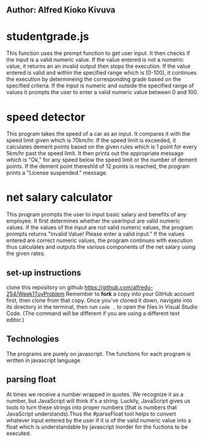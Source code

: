 ## Author: Alfred Kioko Kivuva


# studentgrade.js
This function uses the prompt function to get user input. It then checks if the input is a valid numeric value. If the value entered is not a numeiric value, it returns an an invalid output then stops the execution. If the value entered is valid and within the specified range which is (0-100), it continues the execution by determineing the corresponding grade based on the specified criteria. If the input is numeric and outside the specified range of values it prompts the user to enter a valid numeric value between 0 and 100.


# speed detector
This program takes the speed of a car as an input. It compares it with the speed limit given which is 70km/hr. If the speed limit is exceeded, it calculates demerit points based on the given rules which is 1 point for every 5km/hr past the speed limit. It then prints out the appropriate message which is "Ok," for any speed below the speed limit or the number of demerit points. If the demerit point thereshld of 12 points is reached, the program prints a "License suspended." message.

# net salary calculator
This program prompts the user to input basic salary and benefits of any employee. It first determines whether the userInput are valid numeric values. If the values of the input are not valid numeric values, the program prompts returns "Invalid Value! Please enter a valid input." If the values entered are correct numeric values, the program continues with execution thus calculates and outputs the various components of the net salary using the given rates.

## set-up instructions
clone this repository on github https://github.com/alfredo-254/Week1ToyProblem
Remember to **fork** a copy into your GitHub account first, then clone from that
copy. Once you've cloned it down, navigate into its directory in the terminal,
then run `code .` to open the files in Visual Studio Code. (The command will be different if you are using a different text editor.)

## Technologies
The programs are purely on javascript. The functions for each program is written in javascript language

## parsing float
At times we receive a number wrapped in quotes. We recognize it as a number, but JavaScript will think it's a string. Luckily, JavaScript gives us tools to turn these strings into proper numbers (that is numbers that JavaScript understands).Thus the #parseFloat tool helps to convert whatever input entered by the user if it is of the valid numeric value into a float which is understandable by javascript inorder for the fuctions to be executed.
